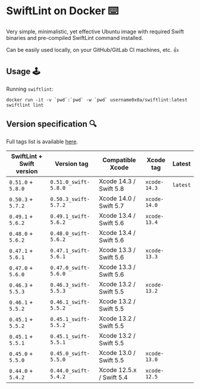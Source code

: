 
# SwiftLint on Docker ⌨️

Very simple, minimalistic, yet effective Ubuntu image with required Swift binaries and pre-compiled SwiftLint command installed.

Can be easily used locally, on your GitHub/GitLab CI machines, etc. 👍

## Usage 🕹

Running `swiftlint`:

```
docker run -it -v `pwd`:`pwd` -w `pwd` username0x0a/swiftlint:latest swiftlint lint
```

## Version specification 🔍

Full tags list is available [here](https://hub.docker.com/r/username0x0a/swiftlint/tags).

| SwiftLint + Swift version | Version tag          | Compatible Xcode         | Xcode tag    | Latest   |
|---------------------------|----------------------|--------------------------|--------------|----------|
| `0.51.0` + `5.8.0`        | `0.51.0_swift-5.8.0` | Xcode 14.3 / Swift 5.8   | `xcode-14.3` | `latest` |
| `0.50.3` + `5.7.2`        | `0.50.3_swift-5.7.2` | Xcode 14.0 / Swift 5.7   | `xcode-14.0` |          |
| `0.49.1` + `5.6.2`        | `0.49.1_swift-5.6.2` | Xcode 13.4 / Swift 5.6   | `xcode-13.4` |          |
| `0.48.0` + `5.6.2`        | `0.48.0_swift-5.6.2` | Xcode 13.4 / Swift 5.6   |              |          |
| `0.47.1` + `5.6.1`        | `0.47.1_swift-5.6.1` | Xcode 13.3 / Swift 5.6   | `xcode-13.3` |          |
| `0.47.0` + `5.6.0`        | `0.47.0_swift-5.6.0` | Xcode 13.3 / Swift 5.6   |              |          |
| `0.46.3` + `5.5.3`        | `0.46.3_swift-5.5.3` | Xcode 13.2 / Swift 5.5   | `xcode-13.2` |          |
| `0.46.1` + `5.5.2`        | `0.46.1_swift-5.5.2` | Xcode 13.2 / Swift 5.5   |              |          |
| `0.45.1` + `5.5.2`        | `0.45.1_swift-5.5.2` | Xcode 13.2 / Swift 5.5   |              |          |
| `0.45.1` + `5.5.1`        | `0.45.1_swift-5.5.1` | Xcode 13.2 / Swift 5.5   |              |          |
| `0.45.0` + `5.5.0`        | `0.45.0_swift-5.5.0` | Xcode 13.0 / Swift 5.5   | `xcode-13.0` |          |
| `0.44.0` + `5.4.2`        | `0.44.0_swift-5.4.2` | Xcode 12.5.x / Swift 5.4 | `xcode-12.5` |          |
